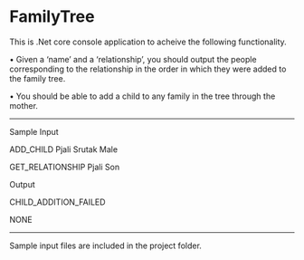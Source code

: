 # FamilyTree

This is .Net core console application to acheive the following functionality.

• Given a ‘name’ and a ‘relationship’, you should output the people corresponding to the relationship in the
    order in which they were added to the family tree.
    
• You should be able to add a child to any family in the tree through the mother. 


--------------------------------------------------------------------------------------------------------------------------

Sample Input

ADD_CHILD Pjali Srutak Male

GET_RELATIONSHIP Pjali Son

Output

CHILD_ADDITION_FAILED

NONE

-----------------------------------------------------------------------------------------------------------------------------

Sample input files are included in the project folder.
